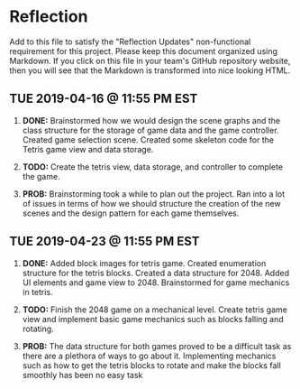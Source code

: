 # Reflection

Add to this file to satisfy the "Reflection Updates" non-functional requirement
for this project. Please keep this document organized using Markdown. If you
click on this file in your team's GitHub repository website, then you will see
that the Markdown is transformed into nice looking HTML.

## TUE 2019-04-16 @ 11:55 PM EST

1. **DONE:** Brainstormed how we would design the scene graphs and the class
    structure for the storage of game data and the game controller. Created 
    game selection scene. Created some skeleton code for the Tetris game view
    and data storage.

2. **TODO:** Create the tetris view, data storage, and controller to complete
    the game.

3. **PROB:** Brainstorming took a while to plan out the project. Ran into a lot
    of issues in terms of how we should structure the creation of the new scenes
    and the design pattern for each game themselves.

## TUE 2019-04-23 @ 11:55 PM EST

1. **DONE:** Added block images for tetris game. Created enumeration structure for
   the tetris blocks. Created a data structure for 2048. Added UI elements and
   game view to 2048. Brainstormed for game mechanics in tetris.

2. **TODO:** Finish the 2048 game on a mechanical level. Create tetris game view
   and implement basic game mechanics such as blocks falling and rotating.  

3. **PROB:** The data structure for both games proved to be a difficult task as
   there are a plethora of ways to go about it. Implementing mechanics such as how
   to get the tetris blocks to rotate and make the blocks fall smoothly has been no
   easy task
